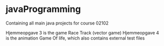 # javaProgramming
Containing all main java projects for course 02102

Hjemmeopgave 3 is the game Race Track (vector game)
Hjemmeopgave 4 is the animation Game Of life, which also contains external test files
